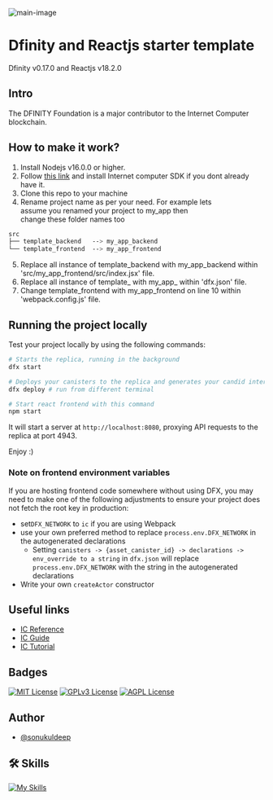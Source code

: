 ![main-image](https://wsrv.nl/?url=repository-images.githubusercontent.com/282042743/9c891880-fdc0-11ea-8ccc-f3cd9c00e5ae&w=600)

# Dfinity and Reactjs starter template

Dfinity v0.17.0 and Reactjs v18.2.0

## Intro
The DFINITY Foundation is a major contributor to the Internet Computer blockchain.

## How to make it work?
1. Install Nodejs v16.0.0 or higher.
2. Follow [this link](https://internetcomputer.org/docs/current/tutorials/deploy_sample_app#step-1-install-the-internet-computer-ic-sdk) and install Internet computer SDK if you dont already have it.
1. Clone this repo to your machine
2. Rename project name as per your need. For example lets<br> assume you renamed your project to my_app then<br> change these folder names too
```css
src
├── template_backend   --> my_app_backend
└── template_frontend  --> my_app_frontend
```
5. Replace all instance of template_backend with my_app_backend within 'src/my_app_frontend/src/index.jsx' file.
6. Replace all instance of template_ with my_app_ within 'dfx.json' file.
7. Change template_frontend with my_app_frontend on line 10 within 'webpack.config.js' file. 

## Running the project locally

Test your project locally by using the following commands:

```bash
# Starts the replica, running in the background
dfx start

# Deploys your canisters to the replica and generates your candid interface
dfx deploy # run from different terminal

# Start react frontend with this command
npm start
```

It will start a server at `http://localhost:8080`, proxying API requests to the replica at port 4943.

Enjoy :)

### Note on frontend environment variables

If you are hosting frontend code somewhere without using DFX, you may need to make one of the following adjustments to ensure your project does not fetch the root key in production:

- set`DFX_NETWORK` to `ic` if you are using Webpack
- use your own preferred method to replace `process.env.DFX_NETWORK` in the autogenerated declarations
  - Setting `canisters -> {asset_canister_id} -> declarations -> env_override to a string` in `dfx.json` will replace `process.env.DFX_NETWORK` with the string in the autogenerated declarations
- Write your own `createActor` constructor


## Useful links
- [IC Reference](https://internetcomputer.org/docs/current/references/)
- [IC Guide](https://internetcomputer.org/docs/current/developer-docs/)
- [IC Tutorial](https://internetcomputer.org/docs/current/tutorials/)

## Badges

[![MIT License](https://img.shields.io/badge/License-MIT-green.svg)](https://choosealicense.com/licenses/mit/) 
[![GPLv3 License](https://img.shields.io/badge/License-GPL%20v3-yellow.svg)](https://opensource.org/licenses/)
[![AGPL License](https://img.shields.io/badge/license-AGPL-blue.svg)](http://www.gnu.org/licenses/agpl-3.0)

## Author
- [@sonukuldeep](https://www.github.com/sonukuldeep)

## 🛠 Skills

[![My Skills](https://skillicons.dev/icons?i=js,ts,html,css,tailwind,sass,nodejs,react,vue,flask,rust,python,php,solidity,mongodb,mysql,prisma,figma,threejs,unity,godot)](https://github.com/sonukuldeep)
